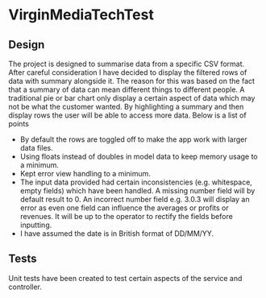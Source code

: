 # VirginMediaTechTest
## Design
The project is designed to summarise data from a specific CSV format. After careful consideration I have decided to display the filtered rows of data with summary alongside it. The reason for this was based on the fact that a summary of data can mean different things to different people. A traditional pie or bar chart only display a certain aspect of data which may not be what the customer wanted. By highlighting a summary and then display rows the user will be able to access more data.
Below is a list of points
- By default the rows are toggled off to make the app work with larger data files.
- Using floats instead of doubles in model data to keep memory usage to a minimum.
- Kept error view handling to a minimum.
- The input data provided had certain inconsistencies (e.g. whitespace, empty fields) which have been handled. A missing number field will by default result to 0. An incorrect number field e.g. 3.0.3 will display an error as even one field can influence the averages or profits or revenues. It will be up to the operator to rectify the fields before inputting.
- I have assumed the date is in British format of DD/MM/YY. 
## Tests 
Unit tests have been created to test certain aspects of the service and controller.